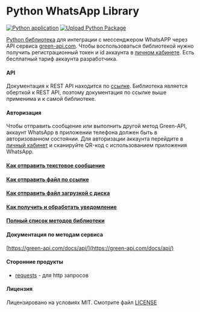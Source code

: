 # Python WhatsApp Library

[![Python application](https://github.com/green-api/whatsapp-api-client-python/actions/workflows/python-app.yml/badge.svg)](https://github.com/green-api/whatsapp-api-client-python/actions/workflows/python-app.yml)
[![Upload Python Package](https://github.com/green-api/whatsapp-api-client-python/actions/workflows/python-publish.yml/badge.svg)](https://github.com/green-api/whatsapp-api-client-python/actions/workflows/python-publish.yml)

[Python библиотека](https://github.com/green-api/whatsapp-api-client-python) для интеграции с мессенджером WhatsAPP через API сервиса [green-api.com](https://green-api.com). Чтобы воспользоваться библиотекой нужно получить регистрационный токен и id аккаунта в [личном кабинете](https://console.green-api.com). Есть бесплатный тариф аккаунта разработчика.

#### API

Документация к REST API находится по [ссылке](https://green-api.com/docs/api/). Библиотека является оберткой к REST API, поэтому документация по ссылке выше применима и к самой библиотеке.

#### Авторизация 

Чтобы отправить сообщение или выполнить другой метод Green-API, аккаунт WhatsApp в приложении телефона должен быть в авторизованном состоянии. Для авторизации аккаунта перейдите в [личный кабинет](https://console.green-api.com) и сканируйте QR-код с использованием приложения WhatsApp.

#### [Как отправить текстовое сообщение](sendmessage.md)
#### [Как отправить файл по ссылке](sendfilebyurl.md)
#### [Как отправить файл загрузкой с диска](sendfilebyupload.md)
#### [Как получить и обработать уведомление](receiveNotification.md)
#### [Полный список методов библиотеки](fullmethods.md)

#### Документация по методам сервиса

[https://green-api.com/docs/api/](https://green-api.com/docs/api/)

#### Сторонние продукты

- [requests](https://requests.readthedocs.io) - для http запросов

#### Лицензия

Лицензировано на условиях MIT. Смотрите файл [LICENSE](https://github.com/green-api/whatsapp-api-client-js/blob/master/LICENSE)
